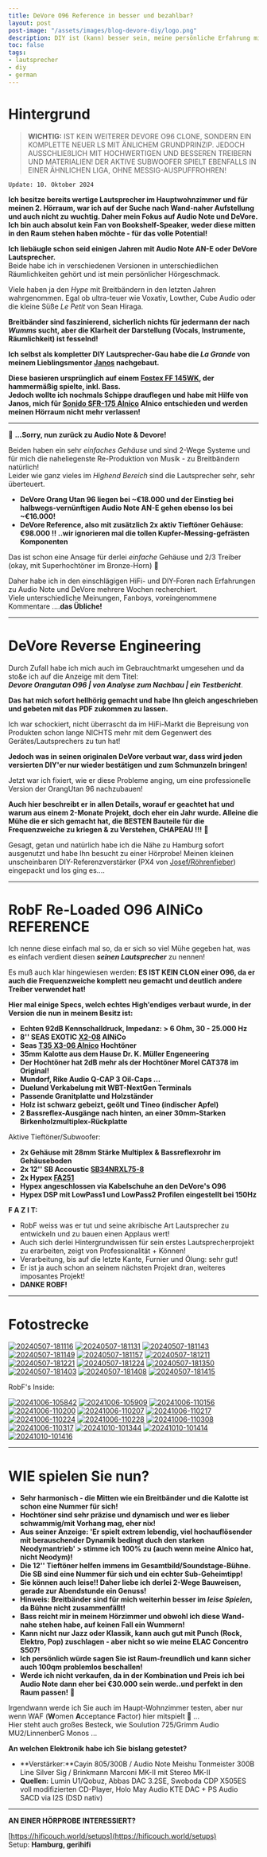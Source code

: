 ```yaml
---
title: DeVore O96 Reference in besser und bezahlbar?
layout: post
post-image: "/assets/images/blog-devore-diy/logo.png"
description: DIY ist (kann) besser sein, meine persönliche Erfahrung mit O96 als Grundlage.
toc: false
tags:
- lautsprecher
- diy
- german
---
```


# Hintergrund

> **WICHTIG:**
> IST KEIN WEITERER DEVORE O96 CLONE, SONDERN EIN KOMPLETTE NEUER LS MIT ÄNLICHEM GRUNDPRINZIP. JEDOCH AUSSCHLIEßLICH MIT HOCHWERTIGEN UND BESSEREN TREIBERN UND MATERIALIEN! DER AKTIVE SUBWOOFER SPIELT EBENFALLS IN EINER ÄHNLICHEN LIGA, OHNE MESSIG-AUSPUFFROHREN!


`Update: 10. Oktober 2024`

**Ich besitze bereits wertige Lautsprecher im Hauptwohnzimmer und für meinen 2. Hörraum, war ich auf der Suche nach Wand-naher Aufstellung und auch nicht zu wuchtig. Daher mein Fokus auf Audio Note und DeVore.** \
**Ich bin auch absolut kein Fan von Bookshelf-Speaker, weder diese mitten in den Raum stehen haben möchte - für das volle Potential!**

**Ich liebäugle schon seid einigen Jahren mit Audio Note AN-E oder DeVore Lautsprecher.** \
Beide habe ich in verschiedenen Versionen in unterschiedlichen Räumlichkeiten gehört und ist mein persönlicher Hörgeschmack.

Viele haben ja den _Hype_ mit Breitbändern in den letzten Jahren wahrgenommen. Egal ob ultra-teuer wie Voxativ, Lowther, Cube Audio oder die kleine Süße _Le Petit_ von Sean Hiraga.

**Breitbänder sind faszinierend, sicherlich nichts für jedermann der nach _Wumms_ sucht, aber die Klarheit der Darstellung (Vocals, Instrumente, Räumlichkeit) ist fesselnd!**

**Ich selbst als kompletter DIY Lautsprecher-Gau habe die _La Grande_ von meinem Lieblingsmentor [Janos](https://www.youtube.com/@realworldaudio/playlists) nachgebaut.**

**Diese basieren ursprünglich auf einem [Fostex FF 145WK](https://www.fostexinternational.com/docs/speaker_components/FF-WKSeries.shtml), der hammermäßig spielte, inkl. Bass.** \
**Jedoch wollte ich nochmals Schippe drauflegen und habe mit Hilfe von Janos, mich für [Sonido SFR-175 Alnico](https://sonido.hu/index2.php?lang=en) Alnico entschieden und werden meinen Hörraum nicht mehr verlassen!**

---

🫡 **...Sorry, nun zurück zu Audio Note & Devore!**

Beiden haben ein sehr _einfaches Gehäuse_ und sind 2-Wege Systeme und für mich die naheliegenste Re-Produktion von Musik - zu Breitbändern natürlich! \
Leider wie ganz vieles im _Highend Bereich_ sind die Lautsprecher sehr, sehr überteuert.


- **DeVore Orang Utan 96 liegen bei ~€18.000 und der Einstieg bei halbwegs-vernünftigen Audio Note AN-E gehen ebenso los bei ~€16.000!**
- **DeVore Reference, also mit zusätzlich 2x aktiv Tieftöner Gehäuse: €98.000 !! ..wir ignorieren mal die tollen Kupfer-Messing-gefrästen Komponenten**

Das ist schon eine Ansage für derlei _einfache_ Gehäuse und 2/3 Treiber (okay, mit Superhochtöner im Bronze-Horn) 🫣

Daher habe ich in den einschlägigen HiFi- und DIY-Foren nach Erfahrungen zu Audio Note und DeVore mehrere Wochen recherchiert. \
Viele unterschiedliche Meinungen, Fanboys, voreingenommene Kommentare ....**das Übliche!**

---

# DeVore Reverse Engineering

Durch Zufall habe ich mich auch im Gebrauchtmarkt umgesehen und da sto&e ich auf die Anzeige mit dem Titel: \
**_Devore Orangutan O96 | von Analyse zum Nachbau | ein Testbericht_**.

**Das hat mich sofort hellhörig gemacht und habe Ihn gleich angeschrieben und gebeten mit das PDF zukommen zu lassen.**

Ich war schockiert, nicht überrascht da im HiFi-Markt die Bepreisung von Produkten schon lange NICHTS mehr mit dem Gegenwert des Gerätes/Lautsprechers zu tun hat!

**Jedoch was in seinen originalen DeVore verbaut war, dass wird jeden versierten DIY'er nur wieder bestätigen und zum Schmunzeln bringen!**

Jetzt war ich fixiert, wie er diese Probleme anging, um eine professionelle Version der OrangUtan 96 nachzubauen!

**Auch hier beschreibt er in allen Details, worauf er geachtet hat und warum aus einem 2-Monate Projekt, doch eher ein Jahr wurde. Alleine die Mühe die er sich gemacht hat, die BESTEN Bauteile für die Frequenzweiche zu kriegen & zu Verstehen, CHAPEAU !!!** 👏

Gesagt, getan und natürlich habe ich die Nähe zu Hamburg sofort ausgenutzt und habe Ihn besucht zu einer Hörprobe! Meinen kleinen unscheinbaren DIY-Referenzverstärker (PX4 von [Josef/Röhrenfieber](https://www.roehrenfieber.com/px4)) eingepackt und los ging es....

----

# RobF Re-Loaded O96 AlNiCo REFERENCE

Ich nenne diese einfach mal so, da er sich so viel Mühe gegeben hat, was es einfach verdient diesen **_seinen Lautsprecher_** zu nennen!

Es muß auch klar hingewiesen werden: **ES IST KEIN CLON einer O96, da er auch die Frequenzweiche komplett neu gemacht und deutlich andere Treiber verwendet hat!**

**Hier mal einige Specs, welch echtes High'endiges verbaut wurde, in der Version die nun in meinem Besitz ist:**

- **Echten 92dB Kennschalldruck, Impedanz: > 6 Ohm, 30 - 25.000 Hz**
- **8'' SEAS EXOTIC [X2-08](https://www.seas.no/index.php?option=com_content&view=article&id=345:x2-08-exotic-w8&catid=56&Itemid=248) AlNiCo**
- **Seas [T35 X3-06 Alnico](https://www.seas.no/index.php?option=com_content&view=article&id=346:x3-06-exotic-t35&catid=56&Itemid=248) Hochtöner**
- **35mm Kalotte aus dem Hause Dr. K. Müller Engeneering**
- **Der Hochtöner hat 2dB mehr als der Hochtöner Morel CAT378 im Original!**
- **Mundorf, Rike Audio Q-CAP 3 Oil-Caps ...**
- **Duelund Verkabelung mit WBT-NextGen Terminals**
- **Passende Granitplatte und Holzständer**
- **Holz ist schwarz gebeizt, geölt und Tineo (indischer Apfel)**
- **2 Bassreflex-Ausgänge nach hinten, an einer 30mm-Starken Birkenholzmultiplex-Rückplatte**

Aktive Tieftöner/Subwoofer:

- **2x Gehäuse mit 28mm Stärke Multiplex & Bassreflexrohr im Gehäuseboden**
- **2x 12'' SB Accoustic [SB34NRXL75-8](https://sbacoustics.com/product/12-sb34nrxl75-8-norex/)**
- **2x Hypex [FA251](https://www.hypex.nl/products/amplifier-families/fusion-amplifier-family/fusionamp-fa251)**
- **Hypex angeschlossen via Kabelschuhe an den DeVore's O96**
- **Hypex DSP mit LowPass1 und LowPass2 Profilen eingestellt bei 150Hz**


**F A Z I T:**

- RobF weiss was er tut und seine akribische Art Lautsprecher zu entwickeln und zu bauen einen Applaus wert!
- Auch sich derlei Hintergrundwissen für sein erstes Lautsprecherprojekt zu erarbeiten, zeigt von Professionalität + Können!
- Verarbeitung, bis auf die letzte Kante, Furnier und Ölung: sehr gut!
- Er ist ja auch schon an seinem nächsten Projekt dran, weiteres imposantes Projekt!
- **DANKE ROBF!**

---

# Fotostrecke


<a href="https://ibb.co/DzdGb1p"><img src="https://i.ibb.co/DzdGb1p/20240507-181116.jpg" alt="20240507-181116" border="0"></a> <a href="https://ibb.co/SKD9MWz"><img src="https://i.ibb.co/SKD9MWz/20240507-181131.jpg" alt="20240507-181131" border="0"></a> <a href="https://ibb.co/QQTHHQ4"><img src="https://i.ibb.co/QQTHHQ4/20240507-181143.jpg" alt="20240507-181143" border="0"></a> <a href="https://ibb.co/QMVW2Xd"><img src="https://i.ibb.co/QMVW2Xd/20240507-181149.jpg" alt="20240507-181149" border="0"></a> <a href="https://ibb.co/FmPrvw6"><img src="https://i.ibb.co/FmPrvw6/20240507-181157.jpg" alt="20240507-181157" border="0"></a> <a href="https://ibb.co/r08PvbP"><img src="https://i.ibb.co/r08PvbP/20240507-181211.jpg" alt="20240507-181211" border="0"></a> <a href="https://ibb.co/ZKHgqws"><img src="https://i.ibb.co/ZKHgqws/20240507-181221.jpg" alt="20240507-181221" border="0"></a> <a href="https://ibb.co/68J3HbG"><img src="https://i.ibb.co/68J3HbG/20240507-181224.jpg" alt="20240507-181224" border="0"></a> <a href="https://ibb.co/C1ZyhWb"><img src="https://i.ibb.co/C1ZyhWb/20240507-181350.jpg" alt="20240507-181350" border="0"></a> <a href="https://ibb.co/fxBYqgX"><img src="https://i.ibb.co/fxBYqgX/20240507-181403.jpg" alt="20240507-181403" border="0"></a> <a href="https://ibb.co/NYjLmjK"><img src="https://i.ibb.co/NYjLmjK/20240507-181408.jpg" alt="20240507-181408" border="0"></a> <a href="https://ibb.co/Y0MSQwt"><img src="https://i.ibb.co/Y0MSQwt/20240507-181415.jpg" alt="20240507-181415" border="0"></a>

RobF's Inside:

<a href="https://ibb.co/hg98TWX"><img src="https://i.ibb.co/hg98TWX/20241006-105842.jpg" alt="20241006-105842" border="0"></a> <a href="https://ibb.co/bNPxsYV"><img src="https://i.ibb.co/bNPxsYV/20241006-105909.jpg" alt="20241006-105909" border="0"></a> <a href="https://ibb.co/3Wj8bsY"><img src="https://i.ibb.co/3Wj8bsY/20241006-110156.jpg" alt="20241006-110156" border="0"></a> <a href="https://ibb.co/BBcbwFt"><img src="https://i.ibb.co/BBcbwFt/20241006-110200.jpg" alt="20241006-110200" border="0"></a> <a href="https://ibb.co/H41n095"><img src="https://i.ibb.co/H41n095/20241006-110207.jpg" alt="20241006-110207" border="0"></a> <a href="https://ibb.co/B6sGR7H"><img src="https://i.ibb.co/B6sGR7H/20241006-110217.jpg" alt="20241006-110217" border="0"></a> <a href="https://ibb.co/2PqR2KR"><img src="https://i.ibb.co/2PqR2KR/20241006-110224.jpg" alt="20241006-110224" border="0"></a> <a href="https://ibb.co/RbfNTCH"><img src="https://i.ibb.co/RbfNTCH/20241006-110228.jpg" alt="20241006-110228" border="0"></a> <a href="https://ibb.co/qCq9frb"><img src="https://i.ibb.co/qCq9frb/20241006-110308.jpg" alt="20241006-110308" border="0"></a> <a href="https://ibb.co/zFcZyVN"><img src="https://i.ibb.co/zFcZyVN/20241006-110317.jpg" alt="20241006-110317" border="0"></a> <a href="https://ibb.co/LPHsQPJ"><img src="https://i.ibb.co/LPHsQPJ/20241010-101344.jpg" alt="20241010-101344" border="0"></a> <a href="https://ibb.co/Sx5q3Z7"><img src="https://i.ibb.co/Sx5q3Z7/20241010-101414.jpg" alt="20241010-101414" border="0"></a> <a href="https://ibb.co/NxBTTfW"><img src="https://i.ibb.co/NxBTTfW/20241010-101416.jpg" alt="20241010-101416" border="0"></a>

---

# WIE spielen Sie nun?

- **Sehr harmonisch - die Mitten wie ein Breitbänder und die Kalotte ist schon eine Nummer für sich!**
- **Hochtöner sind sehr präzise und dynamisch und wer es lieber schwammig/mit Vorhang mag, eher nix!**
- **Aus seiner Anzeige: 'Er spielt extrem lebendig, viel hochauflösender mit berauschender Dynamik bedingt duch den starken Neodymantrieb' > stimme ich 100% zu (auch wenn meine Alnico hat, nicht Neodym)!**
- **Die 12'' Tieftöner helfen immens im Gesamtbild/Soundstage-Bühne. Die SB sind eine Nummer für sich und ein echter Sub-Geheimtipp!**
- **Sie können auch leise!! Daher liebe ich derlei 2-Wege Bauweisen, gerade zur Abendstunde ein Genuss!**
- **Hinweis: Breitbänder sind für mich weiterhin besser im _leise Spielen_, da Bühne nicht zusammenfällt!**
- **Bass reicht mir in meinem Hörzimmer und obwohl ich diese Wand-nahe stehen habe, auf keinen Fall ein Wummern!**
- **Kann nicht nur Jazz oder Klassik, kann auch gut mit Punch (Rock, Elektro, Pop) zuschlagen - aber nicht so wie meine ELAC Concentro S507!**
- **Ich persönlich würde sagen Sie ist Raum-freundlich und kann sicher auch 100qm problemlos beschallen!**
- **Werde ich nicht verkaufen, da in der Kombination und Preis ich bei Audio Note dann eher bei €30.000 sein werde..und perfekt in den Raum passen!** 🤪

Irgendwann werde ich Sie auch im Haupt-Wohnzimmer testen, aber nur wenn WAF (**W**omen **A**cceptance **F**actor) hier mitspielt :eyes:  ... \
Hier steht auch großes Besteck, wie Soulution 725/Grimm Audio MU2/LinnenberG Monos ...

**An welchen Elektronik habe ich Sie bislang getestet?**

- **Verstärker:**Cayin 805/300B / Audio Note Meishu Tonmeister 300B Line Silver Sig / Brinkmann Marconi MK-II mit Stereo MK-II
- **Quellen:** Lumin U1/Qobuz, Abbas DAC 3.2SE, Swoboda CDP X505ES voll modifizierten CD-Player, Holo May Audio KTE DAC + PS Audio SACD via I2S (DSD nativ)

---

**AN EINER HÖRPROBE INTERESSIERT?**

[https://hificouch.world/setups](https://hificouch.world/setups) \
Setup: **Hamburg, gerihifi**
